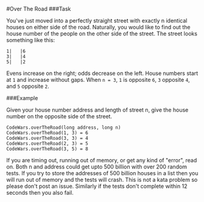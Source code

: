 #Over The Road
###Task

You've just moved into a perfectly straight street with exactly n identical 
houses on either side of the road. Naturally, you would like to find out the 
house number of the people on the other side of the street. The street looks 
something like this:
~~~~
1|   |6
3|   |4
5|   |2
~~~~
Evens increase on the right; odds decrease on the left. House numbers start 
at `1` and increase without gaps. When `n = 3`, `1` is opposite `6`, `3` 
opposite `4`, and `5` opposite `2`.

###Example

Given your house number address and length of street n, give the house number 
on the opposite side of the street.
~~~~
CodeWars.overTheRoad(long address, long n)
CodeWars.overTheRoad(1, 3) = 6
CodeWars.overTheRoad(3, 3) = 4
CodeWars.overTheRoad(2, 3) = 5
CodeWars.overTheRoad(3, 5) = 8
~~~~
If you are timing out, running out of memory, or get any kind of "error", 
read on. Both n and address could get upto 500 billion with over 200 random 
tests. If you try to store the addresses of 500 billion houses in a list 
then you will run out of memory and the tests will crash. This is not a 
kata problem so please don't post an issue. Similarly if the tests don't 
complete within 12 seconds then you also fail. 
